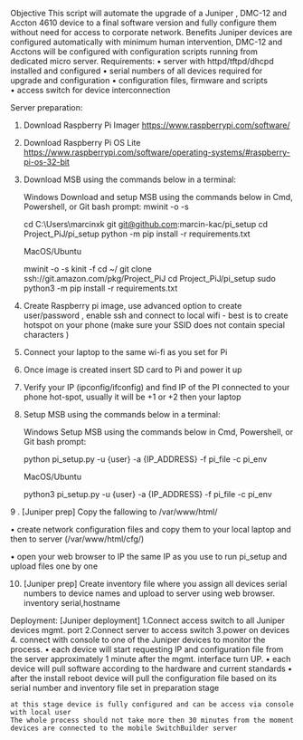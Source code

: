 Objective
  This script will automate the upgrade of a Juniper , DMC-12 and Accton 4610  device to a final software  version and fully configure them without need for access to corporate network.
  Benefits
  Juniper devices are configured automatically with minimum human intervention, DMC-12 and Acctons will be configured with configuration scripts running from dedicated micro server.
  Requirements:
  •	server with httpd/tftpd/dhcpd installed and configured
  •	serial numbers of all devices required for upgrade and configuration
  •	configuration files, firmware and scripts  
  •	access switch for device interconnection 

Server preparation:

1. Download Raspberry Pi Imager https://www.raspberrypi.com/software/
2. Download Raspberry Pi OS Lite https://www.raspberrypi.com/software/operating-systems/#raspberry-pi-os-32-bit
3. Download MSB using the commands below in a terminal:

   Windows
   Download and setup MSB using the commands below in Cmd, Powershell, or Git bash prompt:
   mwinit -o -s
   
   cd C:\Users\marcinxk
   git git@github.com:marcin-kac/pi_setup
   cd Project_PiJ/pi_setup
   python -m pip install -r requirements.txt
   
   MacOS/Ubuntu
   
   mwinit -o -s
   kinit -f
   cd ~/
   git clone ssh://git.amazon.com/pkg/Project_PiJ
   cd Project_PiJ/pi_setup
   sudo python3 -m pip install -r requirements.txt


4. Create Raspberry pi image, use advanced option to create user/password , enable ssh and connect to local wifi - best is to create hotspot on your phone (make sure your SSID does not contain special characters )

5. Connect your laptop to the same wi-fi as you set for Pi
6. Once image is created insert SD card to Pi and power it up
7. Verify your IP (ipconfig/ifconfig) and find IP of the PI connected to your phone hot-spot, usually it will be +1 or +2 then your laptop 
8. Setup  MSB using the commands below in a terminal:

   Windows
   Setup MSB using the commands below in Cmd, Powershell, or Git bash prompt:
   
   python pi_setup.py -u {user} -a {IP_ADDRESS} -f pi_file -c pi_env
   
   MacOS/Ubuntu
   
   python3 pi_setup.py -u {user} -a {IP_ADDRESS} -f pi_file -c pi_env

9 . [Juniper prep] Copy the fallowing to /var/www/html/  
 
  •	create network configuration files and  copy them to your local laptop and then to server  (/var/www/html/cfg/)
  
  •	open your web browser to IP the same IP as you use to run pi_setup and upload files one by one 
  


10. [Juniper prep] Create inventory file where you assign all devices serial numbers to device names and upload to server using web browser. 
inventory
	serial,hostname 



Deployment:
	[Juniper deployment]
	1.Connect access switch to all Juniper devices mgmt. port 
	2.Connect server to access switch 
	3.power on devices
	4. connect with console to one of the Juniper devices to monitor the process.
	•	each device will start requesting IP and configuration file from the server approximately 1 minute after the mgmt. interface turn UP.
	•	each device will pull software according to the hardware and current standards 
	•	after the install reboot device will pull the configuration file based on its serial number and inventory file set in preparation stage
	
	at this stage device is fully configured and can be access via console with local user
	The whole process should not take more then 30 minutes from the moment devices are connected to the mobile SwitchBuilder server 

